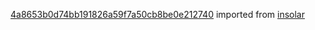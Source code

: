 [4a8653b0d74bb191826a59f7a50cb8be0e212740](https://github.com/insolar/insolar/commit/4a8653b0d74bb191826a59f7a50cb8be0e212740) imported from [insolar](https://github.com/insolar/insolar)
